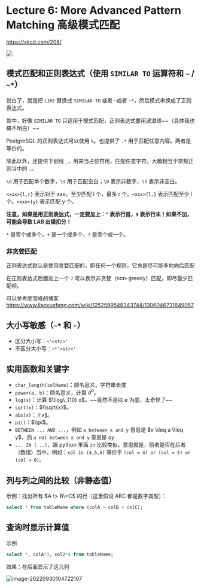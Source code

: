 
Lecture 6: More Advanced Pattern Matching 高级模式匹配
================================================


https://xkcd.com/208/


![](https://s2.loli.net/2023/03/18/p6ZzjJyxrBo7CP5.png)


模式匹配和正则表达式（使用 `SIMILAR TO` 运算符和 `~` / `~*`）
-------------------------------------------


说白了，就是把 `LIKE` 替换成 `SIMILAR TO` 或者 `~`或者 `~*`，然后模式串换成了正则表达式。


其中，好像 `SIMILAR TO` 只适用于模式匹配，正则表达式要用波浪线\~\~（具体我也搞不明白）\~\~


PostgreSQL 的正则表达式可以使用 `%`。也提供了 `.*` 用于匹配任意内容。两者是等价的。


除此以外，还提供下划线 `_`，用来当占位符用，匹配任意字符。大概相当于常规正则当中的 `.`。


`\d` 用于匹配单个数字，`\s` 用于匹配空白；`\D` 表示非数字，`\S` 表示非空白。


`<xxx>{l,r}` 表示对于 xxx，至少匹配 l 个，最多 r 个。`<xxx>{l,}` 表示匹配至少 l 个。`<xxx>{y}` 表示匹配 y 个。


**注意，如果是用正则表达式，一定要加上：`^` 表示行首，`$` 表示行末！如果不加，可能会导致 LAB 出错扣分！**


`*` 是零个或多个，`+` 是一个或多个，`?` 是零个或一个。


### 非贪婪匹配


正则表达式默认是使用贪婪匹配的，即任何一个规则，它总是尽可能多地向后匹配


在正则表达式后面加上一个 `?` 可以表示非贪婪（non\-greedy）匹配，即尽量少匹配呗。


可以参考廖雪峰的博客 https://www.liaoxuefeng.com/wiki/1252599548343744/1306046731649057


大小写敏感（`~*` 和 `~`）
-----------------


* 区分大小写：`~'<str>'`
* 不区分大小写：`~*'<str>'`


实用函数和关键字
--------


* `char_length(colName)`：顾名思义，字符串长度
* `power(a, b)`：顾名思义，计算 $a^b$。
* `log(x)`：计算 $\\log\_{10} x$。\~\~竟然不是以 e 为底，太奇怪了\~\~
* `sqrt(x)`：$\\sqrt{x}$。
* `abs(x)`：$\|x\|$。
* `pi()`：$\\pi$。
* `BETWEEN ... AND ...`，例如 `a between x and y` 意思是 $x \\leq a \\leq y$，而 `a not between x and y` 意思是 $a y$
* `... IN (...)`，跟 python 里面 `in` 比较类似，意思就是，前者是否在后者（数组）当中，例如：`col in (4,5,6)` 等价于 `(col = 4) or (col = 5) or (col = 6)`。


列与列之间的比较（非静态值）
--------------


示例：找出所有 $A \> B\+C$ 的行（这里假设 ABC 都是数字类型）：



```sql
select * from tableName where (colA > colB + colC);

```

查询时显示计算值
--------


示例



```sql
select *, colA*3, col2*4 from tableName;

```

效果：在后面显示了这几列


![image-20220930104722107](https://s2.loli.net/2023/03/18/4d2b5FwySBXlNpa.png)


